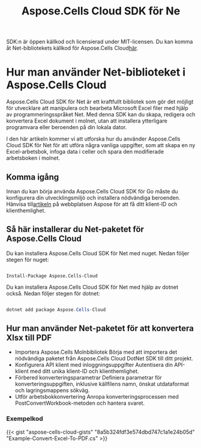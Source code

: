 ﻿---
title: Aspose.Cells Cloud SDK för Ne
second_title: Aspose.Cells Cloud Documen
type: docs
url: /sv/available-sdks/aspose-cells-cloud-net/
description: Aspose.Cells Cloud stöder Excel för att skapa, konvertera, sammanfoga, dela, skydda, inre objektoperation och så vidare
weight: 30
kwords: Excel, Office Cloud, REST API, Spreadsheet, PDF, CSV, Json, Markdwon, Net
---
 SDK:n är öppen källkod och licensierad under MIT-licensen. Du kan komma åt Net-bibliotekets källkod för Aspose.Cells Cloud[här](https://github.com/aspose-cells-cloud/aspose-cells-cloud-dotnet).

# **Hur man använder Net-biblioteket i Aspose.Cells Cloud**

Aspose.Cells Cloud SDK för Net är ett kraftfullt bibliotek som gör det möjligt för utvecklare att manipulera och bearbeta Microsoft Excel filer med hjälp av programmeringsspråket Net. Med denna SDK kan du skapa, redigera och konvertera Excel dokument i molnet, utan att installera ytterligare programvara eller beroenden på din lokala dator.

I den här artikeln kommer vi att utforska hur du använder Aspose.Cells Cloud SDK för Net för att utföra några vanliga uppgifter, som att skapa en ny Excel-arbetsbok, infoga data i celler och spara den modifierade arbetsboken i molnet.

## Komma igång

 Innan du kan börja använda Aspose.Cells Cloud SDK för Go måste du konfigurera din utvecklingsmiljö och installera nödvändiga beroenden. Hänvisa till[artikeln](https://docs.aspose.cloud/cells/quickstart/) på webbplatsen Aspose för att få ditt klient-ID och klienthemlighet.

## Så här installerar du Net-paketet för Aspose.Cells Cloud

Du kan installera Aspose.Cells Cloud SDK för Net med nuget. Nedan följer stegen för nuget:

```nuget

Install-Package Aspose.Cells-Cloud

```

Du kan installera Aspose.Cells Cloud SDK för Net med hjälp av dotnet också. Nedan följer stegen för dotnet:

```powershell

dotnet add package Aspose.Cells-Cloud 

```

## Hur man använder Net-paketet för att konvertera Xlsx till PDF

- Importera Aspose.Cells Molnbibliotek
 Börja med att importera det nödvändiga paketet från Aspose.Cells Cloud DotNet SDK till ditt projekt.
- Konfigurera API klient med inloggningsuppgifter
 Autentisera din API-klient med ditt unika klient-ID och klienthemlighet.
- Förbered konverteringsparametrar
 Definiera parametrar för konverteringsuppgiften, inklusive källfilens namn, önskat utdataformat och lagringsmappens sökväg.
- Utför arbetsbokkonvertering
 Anropa konverteringsprocessen med PostConvertWorkbook-metoden och hantera svaret.

### **Exempelkod**

{{< gist "aspose-cells-cloud-gists" "8a5b324fdf3e574dbd747c1a1e24b05d" "Example-Convert-Excel-To-PDF.cs" >}}
